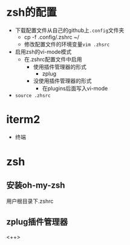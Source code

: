 
# zsh的配置
- 下载配置文件从自己的github上`.config`文件夹
  - cp -f .config/.zshrc ~/
  - 修改配置文件的环境变量`vim .zhsrc` 
- 启用zsh的vi-mode模式 
  - 在.zshrc配置文件中启用 
    - 使用插件管理器的形式
      - zplug
    - 没使用插件管理器的形式 
      - 在plugins后面写入vi-mode
- `source .zhsrc` 
# iterm2
- 终端
# zsh
## 安装oh-my-zsh
用户根目录下.zshrc
## zplug插件管理器
<++>
